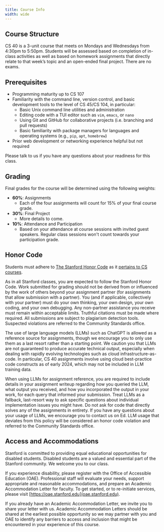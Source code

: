 ```yaml
---
title: Course Info
width: wide
---
```


## Course Structure

CS 40 is a 3-unit course that meets on Mondays and Wednesdays from 4:30pm to 5:50pm. Students will be assessed based on completion of in-class activities as well as based on homework assignments that directly relate to that week’s topic and an open-ended final project. There are no exams.

## Prerequisites

* Programming maturity up to CS 107
* Familiarity with the command line, version control, and basic development tools to the level of CS 45/CS 104, in particular:
  - Basic Unix command line utilities and administration
  - Editing code with a TUI editor such as `vim`, `emacs`, or `nano`
  - Using Git and GitHub for collaborative projects (i.e. branching and pull requests)
  - Basic familiarity with package managers for languages and operating systems (e.g., `pip`, `apt`, `homebrew`)
* Prior web development or networking experience helpful but not required

Please talk to us if you have any questions about your readiness for this class.

## Grading

Final grades for the course will be determined using the following weights:

* **60%**: Assignments
  - Each of the four assignments will count for 15% of your final course grade.
* **30%**: Final Project
  - More details to come.
* **10%**: Attendance and Participation
  - Based on your attendance at course sessions with invited guest speakers. Regular class sessions won't count towards your participation grade.

## Honor Code

Students must adhere to [The Stanford Honor Code](https://communitystandards.stanford.edu/policies-and-guidance/honor-code) as it [pertains to CS courses](http://web.stanford.edu/class/archive/cs/cs106b/cs106b.1164/handouts/honor-code.pdf).

As in all Stanford classes, you are expected to follow the Stanford Honor Code. Work submitted for grading should not be derived from or influenced by the work of others beyond your assignment partner (for assignments that allow submission with a partner). You (and if applicable, collectively with your partner) must do your own thinking, your own design, your own coding, and your own debugging. Any non-partner assistance you receive must remain within acceptable limits. Truthful citations must be made where required. All submissions are subject to plagiarism detection tools. Suspected violations are referred to the Community Standards office.

The use of large language models (LLMs) such as ChatGPT is allowed as a reference source for assignments, though we encourage you to only use them as a last resort rather than a starting point. We caution you that LLMs are not guaranteed to produce accurate technical output, especially when dealing with rapidly evolving technologies such as cloud infrastructure-as-code. In particular, CS 40 assignments involve using cloud best-practice code constructs as of early 2024, which may not be included in LLM training data.

When using LLMs for assignment reference, you are required to include details in your assignment writeup regarding how you queried the LLM, what output you received, and how you incorporated the output in your work, for each query that informed your submission. Treat LLMs as a fallback, last-resort way to ask specific questions about individual implementation issues you might have. Do not ask for code that directly solves any of the assignments in entirety. If you have any questions about your usage of LLMs, we encourage you to contact us on Ed. LLM usage that deviates from this policy will be considered an honor code violation and referred to the Community Standards office.

## Access and Accommodations

Stanford is committed to providing equal educational opportunities for disabled students. Disabled students are a valued and essential part of the Stanford community. We welcome you to our class.

If you experience disability, please register with the Office of Accessible Education (OAE). Professional staff will evaluate your needs, support appropriate and reasonable accommodations, and prepare an Academic Accommodation Letter for faculty. To get started, or to re-initiate services, please visit [https://oae.stanford.edu](oae.stanford.edu).

If you already have an Academic Accommodation Letter, we invite you to share your letter with us. Academic Accommodation Letters should be shared at the earliest possible opportunity so we may partner with you and OAE to identify any barriers to access and inclusion that might be encountered in your experience of this course.
